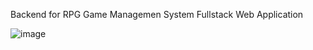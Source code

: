 Backend for RPG Game Managemen System Fullstack Web Application

![image](https://github.com/912-CUCONU-MARIA/SDI_PROJECT_AWS/assets/91667648/d44569ce-5ce7-45d9-a67c-d6c39f8dec9e)

